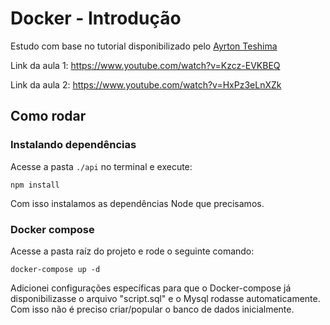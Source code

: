 # Docker - Introdução

Estudo com base no tutorial disponibilizado pelo [Ayrton Teshima](https://github.com/ayrtonteshima)

Link da aula 1:
https://www.youtube.com/watch?v=Kzcz-EVKBEQ

Link da aula 2:
https://www.youtube.com/watch?v=HxPz3eLnXZk

## Como rodar

### Instalando dependências
Acesse a pasta `./api` no terminal e execute:
```
npm install
```

Com isso instalamos as dependências Node que precisamos.

### Docker compose

Acesse a pasta raíz do projeto e rode o seguinte comando:

```
docker-compose up -d
```

Adicionei configurações específicas para que o Docker-compose já disponibilizasse o arquivo "script.sql" e o Mysql rodasse automaticamente.
Com isso não é preciso criar/popular o banco de dados inicialmente.
